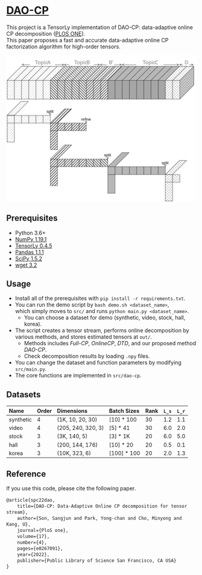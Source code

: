 # [DAO-CP](https://datalab.snu.ac.kr/dao-cp/)
This project is a TensorLy implementation of DAO-CP: data-adaptive online CP decomposition ([PLOS ONE](https://journals.plos.org/plosone/)). <br>
This paper proposes a fast and accurate data-adaptive online CP factorization algorithm for high-order tensors. 

![overview](docs/overview.svg)

## Prerequisites
- Python 3.6+
- [NumPy 1.19.1](https://numpy.org)
- [TensorLy 0.4.5](http://tensorly.org)
- [Pandas 1.1.1](https://pandas.pydata.org/)
- [SciPy 1.5.2](https://www.scipy.org/)
- [wget 3.2](https://pypi.org/project/wget/)

## Usage
* Install all of the prerequisites with `pip install -r requirements.txt`.
* You can run the demo script by `bash demo.sh <dataset_name>`, <br>
which simply moves to `src/` and runs `python main.py <dataset_name>`.
  * You can choose a dataset for demo (synthetic, video, stock, hall, korea).
* The script creates a tensor stream, performs online decomposition by various methods, and stores estimated tensors at `out/`.
  * Methods includes *Full-CP*, *OnlineCP*, *DTD*, and our proposed method *DAO-CP*.
  * Check decomposition results by loading `.npy` files.
* You can change the dataset and function parameters by modifying `src/main.py`.
* The core functions are implemented in `src/dao-cp`.

## Datasets
| Name | Order | Dimensions | Batch Sizes | Rank | `L_s` | `L_r` |
|:--|:--|:--|:--|:--|:--|:--|
| synthetic	| 4 | (1K, 10, 20, 30) 		| [10] * 100 	| 30 | 1.2 | 1.1 |
| video		| 4 | (205, 240, 320, 3) 	| [5] * 41 		| 30 | 6.0 | 2.0 |
| stock 	| 3 | (3K, 140, 5) 			| [3] * 1K	 	| 20 | 6.0 | 5.0 |
| hall		| 3 | (200, 144, 176) 		| [10] * 20 	| 20 | 0.5 | 0.1 |
| korea 	| 3 | (10K, 323, 6) 		| [100] * 100	| 20 | 2.0 | 1.3 |

## Reference
If you use this code, please cite the following paper.
~~~
@article{spc22dao,
	title={DAO-CP: Data-Adaptive Online CP decomposition for tensor stream},
	author={Son, Sangjun and Park, Yong-chan and Cho, Minyong and Kang, U},
	journal={PloS one},
	volume={17},
	number={4},
	pages={e0267091},
	year={2022},
	publisher={Public Library of Science San Francisco, CA USA}
}
~~~
